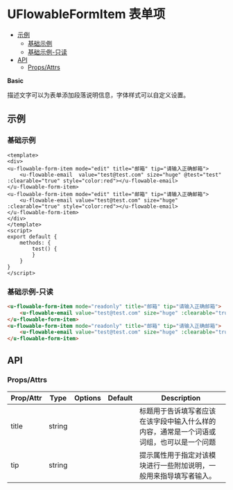 <!-- 该 README.md 根据 api.yaml 和 docs/*.md 自动生成，为了方便在 GitHub 和 NPM 上查阅。如需修改，请查看源文件 -->

# UFlowableFormItem 表单项

- [示例](#示例)
    - [基础示例](#基础示例)
    - [基础示例-只读](#基础示例-只读)
- [API]()
    - [Props/Attrs](#propsattrs)

**Basic**

描述文字可以为表单添加段落说明信息，字体样式可以自定义设置。

## 示例
### 基础示例

```vue
<template>
<div>
<u-flowable-form-item mode="edit" title="邮箱" tip="请输入正确邮箱">
    <u-flowable-email  value="test@test.com" size="huge" @test="test" :clearable="true" style="color:red"></u-flowable-email>
</u-flowable-form-item>
<u-flowable-form-item mode="edit" title="邮箱" tip="请输入正确邮箱">
    <u-flowable-email value="test@test.com" size="huge" :clearable="true" style="color:red"></u-flowable-email>
</u-flowable-form-item>
</div>
</template>
<script>
export default {
    methods: {
        test() {
        }
    }
}
</script>
```

### 基础示例-只读

```html
<u-flowable-form-item mode="readonly" title="邮箱" tip="请输入正确邮箱">
    <u-flowable-email value="test@test.com" size="huge" :clearable="true" style="color:red"></u-flowable-email>
</u-flowable-form-item>
<u-flowable-form-item mode="readonly" title="邮箱" tip="请输入正确邮箱">
    <u-flowable-email value="test@test.com" size="huge" :clearable="true" style="color:red"></u-flowable-email>
</u-flowable-form-item>
```
## API
### Props/Attrs

| Prop/Attr | Type | Options | Default | Description |
| --------- | ---- | ------- | ------- | ----------- |
| title | string |  |  | 标题用于告诉填写者应该在该字段中输入什么样的内容，通常是一个词语或词组，也可以是一个问题 |
| tip | string |  |  | 提示属性用于指定对该模块进行一些附加说明，一般用来指导填写者输入。 |

